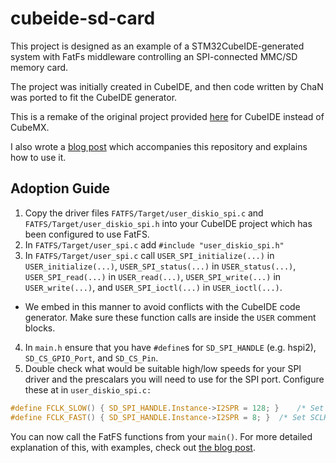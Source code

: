 # cubeide-sd-card

This project is designed as an example of a STM32CubeIDE-generated system with FatFs middleware controlling
an SPI-connected MMC/SD memory card.

The project was initially created in CubeIDE, and then code written by ChaN was ported to fit the CubeIDE generator.

This is a remake of the original project provided [here](https://github.com/kiwih/cubemx-mmc-sd-card) for CubeIDE instead of CubeMX.

I also wrote a [blog post](https://01001000.xyz/2020-08-09-Tutorial-STM32CubeIDE-SD-card/) which accompanies this repository and explains how to use it.

## Adoption Guide

1. Copy the driver files `FATFS/Target/user_diskio_spi.c` and `FATFS/Target/user_diskio_spi.h` into your CubeIDE project which has been configured to use FatFS.
2. In `FATFS/Target/user_spi.c` add `#include "user_diskio_spi.h"`
3. In `FATFS/Target/user_spi.c` call `USER_SPI_initialize(...)` in `USER_initialize(...)`, `USER_SPI_status(...)` in `USER_status(...)`, `USER_SPI_read(...)` in `USER_read(...)`, `USER_SPI_write(...)` in `USER_write(...)`, and `USER_SPI_ioctl(...)` in `USER_ioctl(...)`.
  - We embed in this manner to avoid conflicts with the CubeIDE code generator. Make sure these function calls are inside the `USER` comment blocks.
4. In `main.h` ensure that you have `#define`s for `SD_SPI_HANDLE` (e.g. hspi2), `SD_CS_GPIO_Port`, and `SD_CS_Pin`.
5. Double check what would be suitable high/low speeds for your SPI driver and the prescalars you will need to use for the SPI port. Configure these at in `user_diskio_spi.c:`
```c
#define FCLK_SLOW() { SD_SPI_HANDLE.Instance->I2SPR = 128; }	/* Set SCLK = slow, approx 280 KBits/s*/
#define FCLK_FAST() { SD_SPI_HANDLE.Instance->I2SPR = 8; }	/* Set SCLK = fast, approx 4.5 MBits/s */
```

You can now call the FatFS functions from your `main()`. For more detailed explanation of this, with examples, check out [the blog post](https://01001000.xyz/2020-08-09-Tutorial-STM32CubeIDE-SD-card/).
